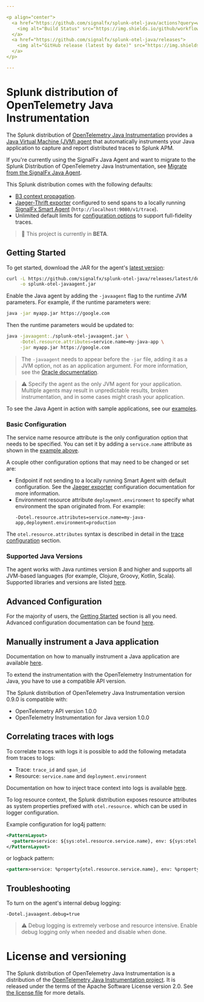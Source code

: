 ```yaml
---

<p align="center">
  <a href="https://github.com/signalfx/splunk-otel-java/actions?query=workflow%3A%22CI+build%22">
    <img alt="Build Status" src="https://img.shields.io/github/workflow/status/signalfx/splunk-otel-java/CI%20build?style=for-the-badge">
  </a>
  <a href="https://github.com/signalfx/splunk-otel-java/releases">
    <img alt="GitHub release (latest by date)" src="https://img.shields.io/github/v/release/signalfx/splunk-otel-java?include_prereleases&style=for-the-badge">
  </a>
</p>

---
```


# Splunk distribution of OpenTelemetry Java Instrumentation

The Splunk distribution of [OpenTelemetry Java
Instrumentation](https://github.com/open-telemetry/opentelemetry-java-instrumentation)
provides a [Java Virtual Machine (JVM)
agent](https://docs.oracle.com/javase/7/docs/api/java/lang/instrument/package-summary.html)
that automatically instruments your Java application to capture and report
distributed traces to Splunk APM.

If you're currently using the SignalFx Java Agent and want to
migrate to the Splunk Distribution of OpenTelemetry Java Instrumentation,
see [Migrate from the SignalFx Java Agent](MIGRATING.md).

This Splunk distribution comes with the following defaults:

- [B3 context propagation](https://github.com/openzipkin/b3-propagation).
- [Jaeger-Thrift exporter](https://www.jaegertracing.io)
  configured to send spans to a locally running [SignalFx Smart
  Agent](https://docs.signalfx.com/en/latest/apm/apm-getting-started/apm-smart-agent.html)
  (`http://localhost:9080/v1/trace`).
- Unlimited default limits for [configuration options](docs/advanced-config.md#trace-configuration) to
  support full-fidelity traces.

> :construction: This project is currently in **BETA**.

## Getting Started

To get started, download the JAR for the agent's [latest
version](https://github.com/signalfx/splunk-otel-java/releases/latest/download/splunk-otel-javaagent-all.jar):

```bash
curl -L https://github.com/signalfx/splunk-otel-java/releases/latest/download/splunk-otel-javaagent-all.jar \
     -o splunk-otel-javaagent.jar
```

Enable the Java agent by adding the `-javaagent` flag to the runtime JVM parameters.
For example, if the runtime parameters were:

```bash
java -jar myapp.jar https://google.com
```

Then the runtime parameters would be updated to:

```bash
java -javaagent:./splunk-otel-javaagent.jar \
     -Dotel.resource.attributes=service.name=my-java-app \
     -jar myapp.jar https://google.com
```

> The `-javaagent` needs to appear before the `-jar` file,
> adding it as a JVM option, not as an application argument. For more
> information, see the [Oracle
> documentation](https://docs.oracle.com/javase/8/docs/technotes/tools/windows/java.html).

> :warning: Specify the agent as the only JVM agent for your application.
> Multiple agents may result in unpredictable results, broken instrumentation,
> and in some cases might crash your application.

To see the Java Agent in action with sample applications, see our
[examples](https://github.com/signalfx/tracing-examples/tree/master/opentelemetry-tracing/opentelemetry-java-tracing).

### Basic Configuration

The service name resource attribute is the only configuration option
that needs to be specified. You can set it by adding a `service.name`
attribute as shown in the [example above](#getting-started).

A couple other configuration options that may need to be changed or set are:

- Endpoint if not sending to a locally running Smart Agent with default
  configuration. See the [Jaeger exporter](docs/advanced-config.md#jaeger-exporter)
  configuration documentation for more information.
- Environment resource attribute `deployment.environment` to specify what environment
  the span originated from. For example:
  ```
  -Dotel.resource.attributes=service.name=my-java-app,deployment.environment=production
  ```

The `otel.resource.attributes` syntax is described in detail in the
[trace configuration](docs/advanced-config.md#trace-configuration) section.

### Supported Java Versions

The agent works with Java runtimes version 8 and higher and supports all
JVM-based languages (for example, Clojure, Groovy, Kotlin, Scala). Supported
libraries and versions are listed
[here](https://github.com/open-telemetry/opentelemetry-java-instrumentation/blob/main/docs/supported-libraries.md).

## Advanced Configuration

For the majority of users, the [Getting Started](#getting-started) section is
all you need. Advanced configuration documentation can be found [here](docs/advanced-config.md).

## Manually instrument a Java application

Documentation on how to manually instrument a Java application are available
[here](https://github.com/open-telemetry/opentelemetry-java-instrumentation/blob/main/docs/manual-instrumentation.md).

To extend the instrumentation with the OpenTelemetry Instrumentation for Java,
you have to use a compatible API version.

The Splunk distribution of OpenTelemetry Java Instrumentation version 0.9.0 is compatible with:

* OpenTelemetry API version 1.0.0
* OpenTelemetry Instrumentation for Java version 1.0.0

## Correlating traces with logs

To correlate traces with logs it is possible to add the following metadata from traces to logs:

 - Trace: `trace_id` and `span_id`
 - Resource: `service.name` and `deployment.environment`

Documentation on how to inject trace context into logs is available
[here](https://github.com/open-telemetry/opentelemetry-java-instrumentation/blob/main/docs/logger-mdc-instrumentation.md).

To log resource context, the Splunk distribution exposes resource attributes as
system properties prefixed with `otel.resource.` which can be used in logger
configuration.

Example configuration for log4j pattern:

```xml
<PatternLayout>
  <pattern>service: ${sys:otel.resource.service.name}, env: ${sys:otel.resource.environment} %m%n</pattern>
</PatternLayout>
```

or logback pattern:

```xml
<pattern>service: %property{otel.resource.service.name}, env: %property{otel.resource.environment}: %m%n</pattern>
```

## Troubleshooting

To turn on the agent's internal debug logging:

`-Dotel.javaagent.debug=true`

> :warning: Debug logging is extremely verbose and resource intensive. Enable
> debug logging only when needed and disable when done.

# License and versioning

The Splunk distribution of OpenTelemetry Java Instrumentation is a distribution
of the [OpenTelemetry Java Instrumentation
project](https://github.com/open-telemetry/opentelemetry-java-instrumentation).
It is released under the terms of the Apache Software License version 2.0. See
[the license file](./LICENSE) for more details.
